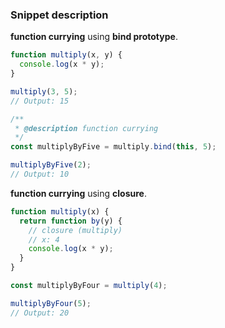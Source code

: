 ### Snippet description

**function currying** using **bind prototype**.

```js
function multiply(x, y) {
  console.log(x * y);
}

multiply(3, 5);
// Output: 15

/**
 * @description function currying
 */
const multiplyByFive = multiply.bind(this, 5);

multiplyByFive(2);
// Output: 10
```

**function currying** using **closure**.

```js
function multiply(x) {
  return function by(y) {
    // closure (multiply)
    // x: 4
    console.log(x * y);
  }
}

const multiplyByFour = multiply(4);

multiplyByFour(5);
// Output: 20
```

